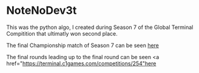 # NoteNoDev3t

This was the python algo, I created during Season 7 of the Global Terminal Compitition that ultimatly won second place.

The final Championship match of Season 7 can be seen <a href="https://terminal.c1games.com/watch/7505015">here</a>

The final rounds leading up to the final round can be seen <a href="https://terminal.c1games.com/competitions/254"here</a>
